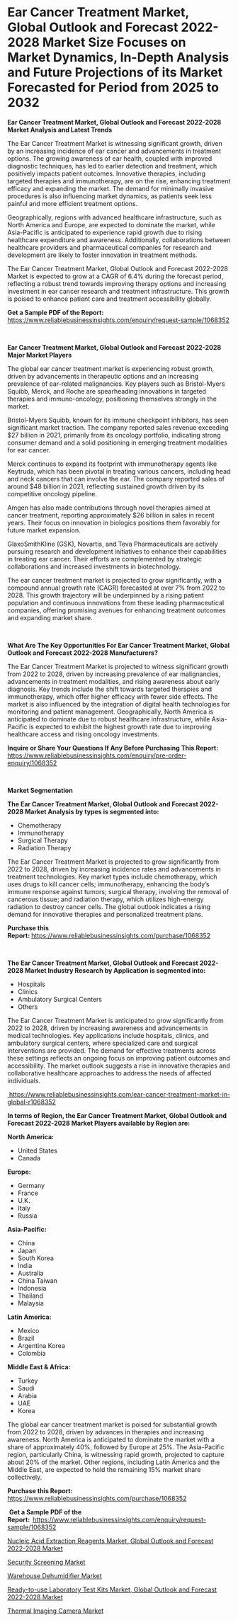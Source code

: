 <p><h1>Ear Cancer Treatment Market, Global Outlook and Forecast 2022-2028 Market Size Focuses on Market Dynamics, In-Depth Analysis and Future Projections of its Market Forecasted for Period from 2025 to 2032</h1></p><p><strong>Ear Cancer Treatment Market, Global Outlook and Forecast 2022-2028 Market Analysis and Latest Trends</strong></p>
<p><p>The Ear Cancer Treatment Market is witnessing significant growth, driven by an increasing incidence of ear cancer and advancements in treatment options. The growing awareness of ear health, coupled with improved diagnostic techniques, has led to earlier detection and treatment, which positively impacts patient outcomes. Innovative therapies, including targeted therapies and immunotherapy, are on the rise, enhancing treatment efficacy and expanding the market. The demand for minimally invasive procedures is also influencing market dynamics, as patients seek less painful and more efficient treatment options.</p><p>Geographically, regions with advanced healthcare infrastructure, such as North America and Europe, are expected to dominate the market, while Asia-Pacific is anticipated to experience rapid growth due to rising healthcare expenditure and awareness. Additionally, collaborations between healthcare providers and pharmaceutical companies for research and development are likely to foster innovation in treatment methods.</p><p>The Ear Cancer Treatment Market, Global Outlook and Forecast 2022-2028 Market is expected to grow at a CAGR of 6.4% during the forecast period, reflecting a robust trend towards improving therapy options and increasing investment in ear cancer research and treatment infrastructure. This growth is poised to enhance patient care and treatment accessibility globally.</p></p>
<p><strong>Get a Sample PDF of the Report:&nbsp;</strong> <a href="https://www.reliablebusinessinsights.com/enquiry/request-sample/1068352?utm_campaign=1873&utm_medium=2&utm_source=Github&utm_content=ia&utm_term=21032025&utm_id=ear-cancer-treatment-market-global-outlook-and-forecast-2022-2028">https://www.reliablebusinessinsights.com/enquiry/request-sample/1068352</a></p>
<p>&nbsp;</p>
<p><strong>Ear Cancer Treatment Market, Global Outlook and Forecast 2022-2028 Major Market Players</strong></p>
<p><p>The global ear cancer treatment market is experiencing robust growth, driven by advancements in therapeutic options and an increasing prevalence of ear-related malignancies. Key players such as Bristol-Myers Squibb, Merck, and Roche are spearheading innovations in targeted therapies and immuno-oncology, positioning themselves strongly in the market.</p><p>Bristol-Myers Squibb, known for its immune checkpoint inhibitors, has seen significant market traction. The company reported sales revenue exceeding $27 billion in 2021, primarily from its oncology portfolio, indicating strong consumer demand and a solid positioning in emerging treatment modalities for ear cancer.</p><p>Merck continues to expand its footprint with immunotherapy agents like Keytruda, which has been pivotal in treating various cancers, including head and neck cancers that can involve the ear. The company reported sales of around $48 billion in 2021, reflecting sustained growth driven by its competitive oncology pipeline.</p><p>Amgen has also made contributions through novel therapies aimed at cancer treatment, reporting approximately $26 billion in sales in recent years. Their focus on innovation in biologics positions them favorably for future market expansion.</p><p>GlaxoSmithKline (GSK), Novartis, and Teva Pharmaceuticals are actively pursuing research and development initiatives to enhance their capabilities in treating ear cancer. Their efforts are complemented by strategic collaborations and increased investments in biotechnology.</p><p>The ear cancer treatment market is projected to grow significantly, with a compound annual growth rate (CAGR) forecasted at over 7% from 2022 to 2028. This growth trajectory will be underpinned by a rising patient population and continuous innovations from these leading pharmaceutical companies, offering promising avenues for enhancing treatment outcomes and expanding market share.</p></p>
<p>&nbsp;</p>
<p><strong>What Are The Key Opportunities For Ear Cancer Treatment Market, Global Outlook and Forecast 2022-2028 Manufacturers?</strong></p>
<p><p>The Ear Cancer Treatment Market is projected to witness significant growth from 2022 to 2028, driven by increasing prevalence of ear malignancies, advancements in treatment modalities, and rising awareness about early diagnosis. Key trends include the shift towards targeted therapies and immunotherapy, which offer higher efficacy with fewer side effects. The market is also influenced by the integration of digital health technologies for monitoring and patient management. Geographically, North America is anticipated to dominate due to robust healthcare infrastructure, while Asia-Pacific is expected to exhibit the highest growth rate due to improving healthcare access and rising oncology investments.</p></p>
<p><strong>Inquire or Share Your Questions If Any Before Purchasing This Report:</strong> <a href="https://www.reliablebusinessinsights.com/enquiry/pre-order-enquiry/1068352?utm_campaign=1873&utm_medium=2&utm_source=Github&utm_content=ia&utm_term=21032025&utm_id=ear-cancer-treatment-market-global-outlook-and-forecast-2022-2028">https://www.reliablebusinessinsights.com/enquiry/pre-order-enquiry/1068352</a></p>
<p>&nbsp;</p>
<p><strong>Market Segmentation</strong></p>
<p><strong>The Ear Cancer Treatment Market, Global Outlook and Forecast 2022-2028 Market Analysis by types is segmented into:</strong></p>
<p><ul><li>Chemotherapy</li><li>Immunotherapy</li><li>Surgical Therapy</li><li>Radiation Therapy</li></ul></p>
<p><p>The Ear Cancer Treatment Market is projected to grow significantly from 2022 to 2028, driven by increasing incidence rates and advancements in treatment technologies. Key market types include chemotherapy, which uses drugs to kill cancer cells; immunotherapy, enhancing the body’s immune response against tumors; surgical therapy, involving the removal of cancerous tissue; and radiation therapy, which utilizes high-energy radiation to destroy cancer cells. The global outlook indicates a rising demand for innovative therapies and personalized treatment plans.</p></p>
<p><strong>Purchase this Report:&nbsp;</strong><a href="https://www.reliablebusinessinsights.com/purchase/1068352?utm_campaign=1873&utm_medium=2&utm_source=Github&utm_content=ia&utm_term=21032025&utm_id=ear-cancer-treatment-market-global-outlook-and-forecast-2022-2028">https://www.reliablebusinessinsights.com/purchase/1068352</a></p>
<p>&nbsp;</p>
<p><strong>The Ear Cancer Treatment Market, Global Outlook and Forecast 2022-2028 Market Industry Research by Application is segmented into:</strong></p>
<p><ul><li>Hospitals</li><li>Clinics</li><li>Ambulatory Surgical Centers</li><li>Others</li></ul></p>
<p><p>The Ear Cancer Treatment Market is anticipated to grow significantly from 2022 to 2028, driven by increasing awareness and advancements in medical technologies. Key applications include hospitals, clinics, and ambulatory surgical centers, where specialized care and surgical interventions are provided. The demand for effective treatments across these settings reflects an ongoing focus on improving patient outcomes and accessibility. The market outlook suggests a rise in innovative therapies and collaborative healthcare approaches to address the needs of affected individuals.</p></p>
<p><a href="https://www.reliablebusinessinsights.com/ear-cancer-treatment-market-in-global-r1068352?utm_campaign=1873&utm_medium=2&utm_source=Github&utm_content=ia&utm_term=21032025&utm_id=ear-cancer-treatment-market-global-outlook-and-forecast-2022-2028">&nbsp;https://www.reliablebusinessinsights.com/ear-cancer-treatment-market-in-global-r1068352</a></p>
<p><strong>In terms of Region, the Ear Cancer Treatment Market, Global Outlook and Forecast 2022-2028 Market Players available by Region are:</strong></p>
<p>
    <p> <strong> North America: </strong>
        <ul>
            <li>United States</li>
            <li>Canada</li>
        </ul>
        </p> 
    <p> <strong> Europe: </strong>
        <ul>
            <li>Germany</li>
            <li>France</li>
            <li>U.K.</li>
            <li>Italy</li>
            <li>Russia</li>
        </ul>
        </p> 
    <p> <strong> Asia-Pacific: </strong>
        <ul>
            <li>China</li>
            <li>Japan</li>
            <li>South Korea</li>
            <li>India</li>
            <li>Australia</li>
            <li>China Taiwan</li>
            <li>Indonesia</li>
            <li>Thailand</li>
            <li>Malaysia</li>
        </ul>
        </p> 
    <p> <strong> Latin America: </strong>
        <ul>
            <li>Mexico</li>
            <li>Brazil</li>
            <li>Argentina Korea</li>
            <li>Colombia</li>
        </ul>
        </p> 
    <p> <strong> Middle East & Africa: </strong>
        <ul>
            <li>Turkey</li>
            <li>Saudi</li>
            <li>Arabia</li>
            <li>UAE</li>
            <li>Korea</li>
        </ul>
    </p>
    </p>
<p><p>The global ear cancer treatment market is poised for substantial growth from 2022 to 2028, driven by advances in therapies and increasing awareness. North America is anticipated to dominate the market with a share of approximately 40%, followed by Europe at 25%. The Asia-Pacific region, particularly China, is witnessing rapid growth, projected to capture about 20% of the market. Other regions, including Latin America and the Middle East, are expected to hold the remaining 15% market share collectively.</p></p>
<p><strong>Purchase this Report: </strong><a href="https://www.reliablebusinessinsights.com/purchase/1068352?utm_campaign=1873&utm_medium=2&utm_source=Github&utm_content=ia&utm_term=21032025&utm_id=ear-cancer-treatment-market-global-outlook-and-forecast-2022-2028">https://www.reliablebusinessinsights.com/purchase/1068352</a></p>
<p>&nbsp;<strong>Get a Sample PDF of the Report:&nbsp;&nbsp;</strong><a href="https://www.reliablebusinessinsights.com/enquiry/request-sample/1068352?utm_campaign=1873&utm_medium=2&utm_source=Github&utm_content=ia&utm_term=21032025&utm_id=ear-cancer-treatment-market-global-outlook-and-forecast-2022-2028">https://www.reliablebusinessinsights.com/enquiry/request-sample/1068352</a></p>
<p><strong></strong></p>
<p><p><a href="https://github.com/sirayedantte/Market-Research-Report-List-1/blob/main/nucleic-acid-extraction-reagents-market-global-outlook-and-forecast-2022-2028-market.md?utm_campaign=1873&utm_medium=2&utm_source=Github&utm_content=ia&utm_term=21032025&utm_id=ear-cancer-treatment-market-global-outlook-and-forecast-2022-2028">Nucleic Acid Extraction Reagents Market, Global Outlook and Forecast 2022-2028 Market</a></p><p><a href="https://www.linkedin.com/pulse/security-screening-market-forecast-2025-2032-components-dlzaf?utm_campaign=1873&utm_medium=2&utm_source=Github&utm_content=ia&utm_term=21032025&utm_id=ear-cancer-treatment-market-global-outlook-and-forecast-2022-2028">Security Screening Market</a></p><p><a href="https://www.linkedin.com/pulse/global-warehouse-dehumidifier-market-forecast-2025-2032-lmbuf?utm_campaign=1873&utm_medium=2&utm_source=Github&utm_content=ia&utm_term=21032025&utm_id=ear-cancer-treatment-market-global-outlook-and-forecast-2022-2028">Warehouse Dehumidifier Market</a></p><p><a href="https://github.com/herakterroem/Market-Research-Report-List-1/blob/main/ready-to-use-laboratory-test-kits-market-global-outlook-and-forecast-2022-2028-market.md?utm_campaign=1873&utm_medium=2&utm_source=Github&utm_content=ia&utm_term=21032025&utm_id=ear-cancer-treatment-market-global-outlook-and-forecast-2022-2028">Ready-to-use Laboratory Test Kits Market, Global Outlook and Forecast 2022-2028 Market</a></p><p><a href="https://www.linkedin.com/pulse/thermal-imaging-camera-market-trend-shows-promising-future-iqo6f?utm_campaign=1873&utm_medium=2&utm_source=Github&utm_content=ia&utm_term=21032025&utm_id=ear-cancer-treatment-market-global-outlook-and-forecast-2022-2028">Thermal Imaging Camera Market</a></p></p>